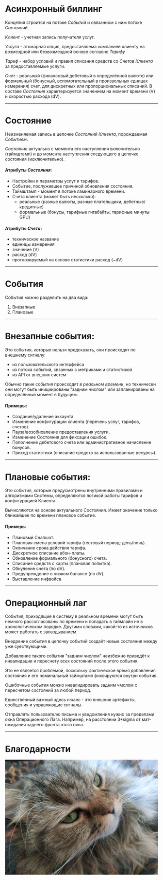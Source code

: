 
# Асинхронный биллинг

Концепия строится на потоке *Событий* и связанном с ним потоке *Состояний*.

*Клиент* - учетная запись получателя услуг.

*Услуга* - атомарная опция, предоставляема компанией клиенту на возмездной 
или безвозмездной основе согласно *Тарифу*

*Тариф* - набор условий и правил списания средств со *Счетов* *Клиента* за предоставляемые услуги.

*Счет* - реальный (финансовый дебетовый в определённой валюте) или формальный
(бонусный, вспомогательный в произвольных едницах измерения) счет, для дискретных или 
пропорциональных списаний. 
В составе *Состояния* характеризуется значением на момент времени (V) и скоростью расхода (dV).

---

# Состояние

Неизменяемая запись в цепочке *Состояний* *Клиента*, порождаемая *Событием*.

*Состояние* актуально с момента его наступления включительно (таймштамп) 
и до момента наступления следующего в цепочке состояния (исключительно).

#### Атрибуты *Состояния*:

- Настройки и параметры услуг и тарифов.
- Событие, послужившее причиной обновления состояния.
- Таймштамп - момент в потоке ламинарного времени.
- Счета клиента (может быть несколько):
    - реальные (разные валюты, разные плательщики, дебетные/кредитные)
    - формальные (бонусы, тарифные гигабайты, тарифные минуты GPU)

#### Атрибуты *Счета*:

- техническое название
- единицы измерения
- значение (V)
- расход (dV)
- прогнозируемый на основе статистики расход (~dV)
    
---

# События

События можно разделить на два вида:
1. Внезапные
1. Плановые

---

# Внезапные события:

Это события, которые нельзя предсказать, они происходят по внешнему сигналу: 
- из пользовательского интерфейса
- из потока событий, свзанных с метриками и статистикой
- из API от внешних систем

Обычно такие события происходят *в реальном времени*, но технически они могут быть инициированы "задним числом" или 
запланированы на определённый момент в будущем.

#### Примеры:
- Создание/удаление аккаунта.
- Изменение конфигурации клиента (перечень услуг, тарифов, счетов).
- Пауза/возобновление предоставления услуги.
- Изменение Состояния для фиксации ошибок.
- Пополнение дебетового счета или административное начисление бонусов.
- Приход статистики (списание средств за использованные ресурсы). 

---

# Плановые события:

Это события, которые предусмотрены внутренними правилами и алгоритмами Системы, 
определяются логикой работы тарифов и конфигурацией Клиента.

Вычисляются на основе актуального Состояния. 
Имеет значение только ближайшее по времени плановое событие.

#### Примеры
- Плановый Снапшот.
- Плановая смена условий тарифа (тестовый период; день/ночь).
- Окончание срока действия тарифа.
- Дискретное списание абон-платы.
- Обновление формального (бонусного) счета.
- Списание средств с карты (плановая попытка).
- Обнуление счета (по dV).
- Предупреждение о низком балансе (по dV).
- Выставление инфвойса.

---

# Операционный лаг

События, приходящие в систему в реальном времени могут быть немного рассогласованы
по времени и попадать в таймлайн не в хронологическом порядке.
Другими словами, какой-то из источников может работать с запаздыванием.

Внедрение события в цепочку событий создаёт новые состояния между уже суествующими.

Добавление такого события "задним числом" неизбежно приведёт к инвалидации и 
пересчету всех состояний после этого события. 

Это не является проблемой, поскольку фактическое время добавления состояния и 
его номинальный таймштамп фиксируются внутри события. 

Ошибочные события можно инвалидировать задним чмслом с пересчетом состояний за любой период.

Единственный важный здесь нюанс - это внешние артефакты, сообщения и управляющие сигналы.

Отправлять пользователю письма и уведомления нужно за пределами окна Операционного Лага.
Например, на расстоянии 3*sigma от мат-ожидания заднего фронта этого окна. 

---

# Благодарности


<img src="cat.jpg" alt="drawing" width="750"/>